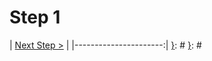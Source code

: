 [{]: <region> (header)

[}]: #
[{]: <region> (body)
# Step 1

[}]: #
[{]: <region> (footer)
[{]: <helper> (nav_step)
| [Next Step >](steps/step2.md) |
|----------------------:|
[}]: #
[}]: #